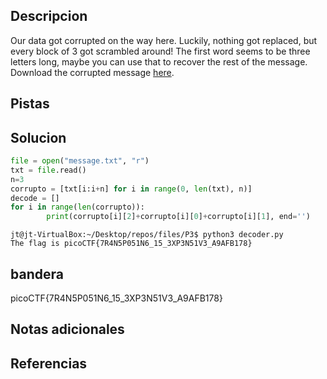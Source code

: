 ## Descripcion
Our data got corrupted on the way here. Luckily, nothing got replaced, but every block of 3 got scrambled around! The first word seems to be three letters long, maybe you can use that to recover the rest of the message. Download the corrupted message [here](https://artifacts.picoctf.net/c/193/message.txt).

## Pistas
## Solucion
```python
file = open("message.txt", "r")
txt = file.read()
n=3
corrupto = [txt[i:i+n] for i in range(0, len(txt), n)]
decode = []
for i in range(len(corrupto)):
        print(corrupto[i][2]+corrupto[i][0]+corrupto[i][1], end='')
```

```
jt@jt-VirtualBox:~/Desktop/repos/files/P3$ python3 decoder.py 
The flag is picoCTF{7R4N5P051N6_15_3XP3N51V3_A9AFB178}
```
## bandera
picoCTF{7R4N5P051N6_15_3XP3N51V3_A9AFB178}

## Notas adicionales 

## Referencias